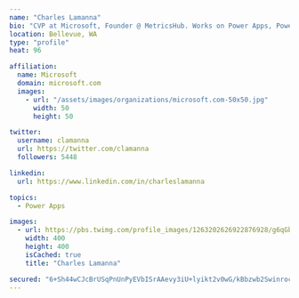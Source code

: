 ```yaml
---
name: "Charles Lamanna"
bio: "CVP at Microsoft, Founder @ MetricsHub. Works on Power Apps, Power Automate, Power Virtual Agent, Common Data Service and Dynamics 365."
location: Bellevue, WA
type: "profile"
heat: 96

affiliation:
  name: Microsoft
  domain: microsoft.com
  images:
    - url: "/assets/images/organizations/microsoft.com-50x50.jpg"
      width: 50
      height: 50

twitter:
  username: clamanna
  url: https://twitter.com/clamanna
  followers: 5448

linkedin:
  url: https://www.linkedin.com/in/charleslamanna

topics:
  - Power Apps

images:
  - url: https://pbs.twimg.com/profile_images/1263202626922876928/g6qGbHZ-_400x400.jpg
    width: 400
    height: 400
    isCached: true
    title: "Charles Lamanna"

secured: "6+Sh44wCJcBrUSqPnUnPyEVbISrAAevy3iU+lyikt2v0wG/kBbzwb2Swinroc4HeOlB+aYozZ5uHJCqb4xs3Iqy8TP7XYxwJcm9O38R/99RAGAH0UivP8dF8zQnD/hZjictomaUzJ2B1TCTOHBKAKzV9sqgShh02t+EKttG7X1YB7c/FlwO3wHoJs+7vrsGeMiY4hRmY8YWUC8KEspFJJnyo+S+lDwhHLAves+NmSZ4ldyiFMEQw0q440F1CpBlh3L5/Xx/zwerfqslcYJHy22S2vDvNglGzZzajKveMjSwtJFLnrPdfS8LUm5eOqmDDzOWyH2PgvgGM7yoOUt57vI48jsLsvP9EctoFnoHuBdO+99mhcv35AP2IUrBvfQsKFAI3ODhzXQfJs5/hSewsW/c08F6qpsLGxXEa9YPbIZE=;gbXZLMSNYPbXOIRGQqH67w=="
---
```


